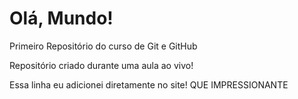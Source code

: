 # Olá, Mundo!
Primeiro Repositório do curso de Git e GitHub

Repositório criado durante uma aula ao vivo!

Essa linha eu adicionei diretamente no site!   QUE IMPRESSIONANTE
